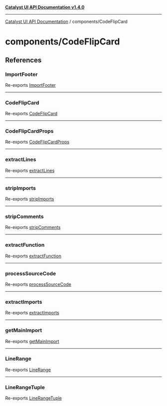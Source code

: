 [**Catalyst UI API Documentation v1.4.0**](../../README.md)

---

[Catalyst UI API Documentation](../../README.md) / components/CodeFlipCard

# components/CodeFlipCard

## References

### ImportFooter

Re-exports [ImportFooter](ImportFooter/functions/ImportFooter.md)

---

### CodeFlipCard

Re-exports [CodeFlipCard](CodeFlipCard/variables/CodeFlipCard.md)

---

### CodeFlipCardProps

Re-exports [CodeFlipCardProps](CodeFlipCard/interfaces/CodeFlipCardProps.md)

---

### extractLines

Re-exports [extractLines](utils/functions/extractLines.md)

---

### stripImports

Re-exports [stripImports](utils/functions/stripImports.md)

---

### stripComments

Re-exports [stripComments](utils/functions/stripComments.md)

---

### extractFunction

Re-exports [extractFunction](utils/functions/extractFunction.md)

---

### processSourceCode

Re-exports [processSourceCode](utils/functions/processSourceCode.md)

---

### extractImports

Re-exports [extractImports](utils/functions/extractImports.md)

---

### getMainImport

Re-exports [getMainImport](utils/functions/getMainImport.md)

---

### LineRange

Re-exports [LineRange](utils/interfaces/LineRange.md)

---

### LineRangeTuple

Re-exports [LineRangeTuple](utils/type-aliases/LineRangeTuple.md)
